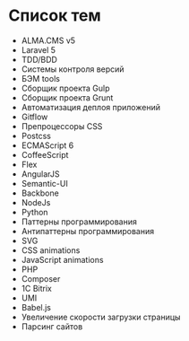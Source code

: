 # Список тем
<ul>
	<li>ALMA.CMS v5</li>
	<li>Laravel 5</li>
	<li>TDD/BDD</li>
	<li>Cистемы контроля версий</li>
	<li>БЭМ tools</li>
	<li>Сборщик проекта Gulp</li>
	<li>Сборщик проекта Grunt</li>
	<li>Автоматизация деплоя приложений</li>
	<li>Gitflow</li>
	<li>Препроцессоры CSS</li>
	<li>Postcss</li>
	<li>ECMAScript 6</li>
	<li>CoffeeScript</li>
	<li>Flex</li>
	<li>AngularJS</li>
	<li>Semantic-UI</li>
	<li>Backbone</li>
	<li>NodeJs</li>
	<li>Python</li>
	<li>Паттерны программирования</li>
	<li>Антипаттерны программирования</li>
	<li>SVG</li>
	<li>CSS animations</li>
	<li>JavaScript animations</li>
	<li>PHP</li>
	<li>Composer</li>
	<li>1C Bitrix</li>
	<li>UMI</li>
	<li>Babel.js</li>
	<li>Увеличение скорости загрузки страницы</li>
	<li>Парсинг сайтов</li>
</ul>